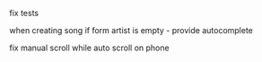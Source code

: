 fix tests

when creating song 
    if form artist is empty - provide autocomplete

fix manual scroll while auto scroll on phone
